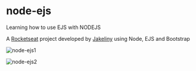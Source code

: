 # node-ejs
Learning how to use EJS with NODEJS

A [Rocketseat](https://github.com/Rocketseat) project developed by [Jakeliny](https://github.com/jakeliny) using Node, EJS and Bootstrap

![node-ejs1](https://user-images.githubusercontent.com/93561196/207942101-0d0c7f7b-4f78-4387-bad9-d9b621e316da.PNG)

![node-ejs2](https://user-images.githubusercontent.com/93561196/207942120-b44a6080-070d-48e9-bf10-e28894a6b922.PNG)
